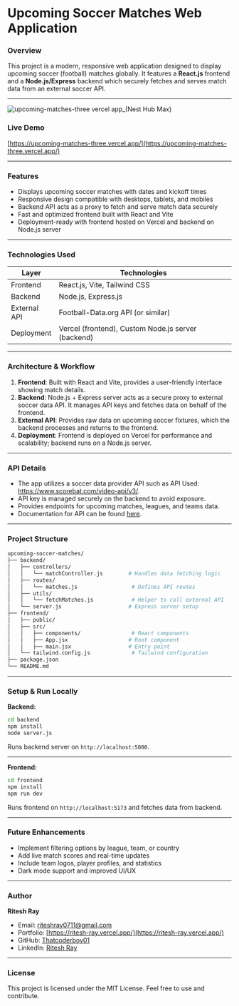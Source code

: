 # Upcoming Soccer Matches Web Application

### Overview

This project is a modern, responsive web application designed to display upcoming soccer (football) matches globally. It features a **React.js** frontend and a **Node.js/Express** backend which securely fetches and serves match data from an external soccer API.

---

![upcoming-matches-three vercel app_(Nest Hub Max)](https://github.com/user-attachments/assets/faa2ee62-27c3-4fe8-a512-5e71bf92ac41)

### Live Demo

[https://upcoming-matches-three.vercel.app/](https://upcoming-matches-three.vercel.app/)

---

### Features

* Displays upcoming soccer matches with dates and kickoff times
* Responsive design compatible with desktops, tablets, and mobiles
* Backend API acts as a proxy to fetch and serve match data securely
* Fast and optimized frontend built with React and Vite
* Deployment-ready with frontend hosted on Vercel and backend on Node.js server

---

### Technologies Used

| Layer        | Technologies                                       |
| ------------ | -------------------------------------------------- |
| Frontend     | React.js, Vite, Tailwind CSS                       |
| Backend      | Node.js, Express.js                                |
| External API | Football-Data.org API (or similar)                 |
| Deployment   | Vercel (frontend), Custom Node.js server (backend) |

---

### Architecture & Workflow

1. **Frontend**: Built with React and Vite, provides a user-friendly interface showing match details.
2. **Backend**: Node.js + Express server acts as a secure proxy to external soccer data API. It manages API keys and fetches data on behalf of the frontend.
3. **External API**: Provides raw data on upcoming soccer fixtures, which the backend processes and returns to the frontend.
4. **Deployment**: Frontend is deployed on Vercel for performance and scalability; backend runs on a Node.js server.

---

### API Details

* The app utilizes a soccer data provider API such as API Used: https://www.scorebat.com/video-api/v3/.
* API key is managed securely on the backend to avoid exposure.
* Provides endpoints for upcoming matches, leagues, and teams data.
* Documentation for API can be found [here](https://www.football-data.org/documentation).

---

### Project Structure

```bash
upcoming-soccer-matches/
├── backend/
│   ├── controllers/
│   │   └── matchController.js        # Handles data fetching logic
│   ├── routes/
│   │   └── matches.js                 # Defines API routes
│   ├── utils/
│   │   └── fetchMatches.js            # Helper to call external API
│   └── server.js                     # Express server setup
├── frontend/
│   ├── public/
│   ├── src/
│   │   ├── components/                # React components
│   │   ├── App.jsx                   # Root component
│   │   ├── main.jsx                  # Entry point
│   └── tailwind.config.js             # Tailwind configuration
├── package.json
└── README.md
```

---

### Setup & Run Locally

**Backend:**

```bash
cd backend
npm install
node server.js
```

Runs backend server on `http://localhost:5000`.

---

**Frontend:**

```bash
cd frontend
npm install
npm run dev
```

Runs frontend on `http://localhost:5173` and fetches data from backend.

---

### Future Enhancements

* Implement filtering options by league, team, or country
* Add live match scores and real-time updates
* Include team logos, player profiles, and statistics
* Dark mode support and improved UI/UX

---

### Author

**Ritesh Ray**

* Email: [riteshray0711@gmail.com](mailto:riteshray0711@gmail.com)
* Portfolio: [https://ritesh-ray.vercel.app/](https://ritesh-ray.vercel.app/)
* GitHub: [Thatcoderboy01](https://github.com/Thatcoderboy01)
* LinkedIn: [Ritesh Ray](https://www.linkedin.com/in/ritesh-ray-682056319/)

---

### License

This project is licensed under the MIT License. Feel free to use and contribute.
